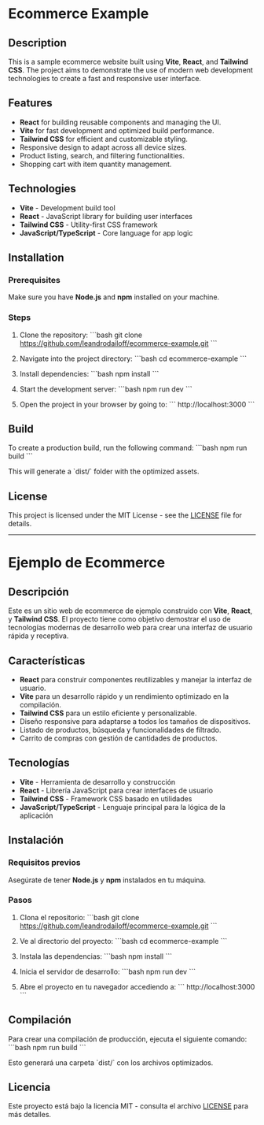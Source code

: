 
# Ecommerce Example

## Description

This is a sample ecommerce website built using **Vite**, **React**, and **Tailwind CSS**. The project aims to demonstrate the use of modern web development technologies to create a fast and responsive user interface.

## Features

- **React** for building reusable components and managing the UI.
- **Vite** for fast development and optimized build performance.
- **Tailwind CSS** for efficient and customizable styling.
- Responsive design to adapt across all device sizes.
- Product listing, search, and filtering functionalities.
- Shopping cart with item quantity management.

## Technologies

- **Vite** - Development build tool
- **React** - JavaScript library for building user interfaces
- **Tailwind CSS** - Utility-first CSS framework
- **JavaScript/TypeScript** - Core language for app logic

## Installation

### Prerequisites

Make sure you have **Node.js** and **npm** installed on your machine.

### Steps

1. Clone the repository:
   \`\`\`bash
   git clone https://github.com/leandrodailoff/ecommerce-example.git
   \`\`\`

2. Navigate into the project directory:
   \`\`\`bash
   cd ecommerce-example
   \`\`\`

3. Install dependencies:
   \`\`\`bash
   npm install
   \`\`\`

4. Start the development server:
   \`\`\`bash
   npm run dev
   \`\`\`

5. Open the project in your browser by going to:
   \`\`\`
   http://localhost:3000
   \`\`\`

## Build

To create a production build, run the following command:
\`\`\`bash
npm run build
\`\`\`

This will generate a \`dist/\` folder with the optimized assets.

## License

This project is licensed under the MIT License - see the [LICENSE](LICENSE) file for details.

---

# Ejemplo de Ecommerce

## Descripción

Este es un sitio web de ecommerce de ejemplo construido con **Vite**, **React**, y **Tailwind CSS**. El proyecto tiene como objetivo demostrar el uso de tecnologías modernas de desarrollo web para crear una interfaz de usuario rápida y receptiva.

## Características

- **React** para construir componentes reutilizables y manejar la interfaz de usuario.
- **Vite** para un desarrollo rápido y un rendimiento optimizado en la compilación.
- **Tailwind CSS** para un estilo eficiente y personalizable.
- Diseño responsive para adaptarse a todos los tamaños de dispositivos.
- Listado de productos, búsqueda y funcionalidades de filtrado.
- Carrito de compras con gestión de cantidades de productos.

## Tecnologías

- **Vite** - Herramienta de desarrollo y construcción
- **React** - Librería JavaScript para crear interfaces de usuario
- **Tailwind CSS** - Framework CSS basado en utilidades
- **JavaScript/TypeScript** - Lenguaje principal para la lógica de la aplicación

## Instalación

### Requisitos previos

Asegúrate de tener **Node.js** y **npm** instalados en tu máquina.

### Pasos

1. Clona el repositorio:
   \`\`\`bash
   git clone https://github.com/leandrodailoff/ecommerce-example.git
   \`\`\`

2. Ve al directorio del proyecto:
   \`\`\`bash
   cd ecommerce-example
   \`\`\`

3. Instala las dependencias:
   \`\`\`bash
   npm install
   \`\`\`

4. Inicia el servidor de desarrollo:
   \`\`\`bash
   npm run dev
   \`\`\`

5. Abre el proyecto en tu navegador accediendo a:
   \`\`\`
   http://localhost:3000
   \`\`\`

## Compilación

Para crear una compilación de producción, ejecuta el siguiente comando:
\`\`\`bash
npm run build
\`\`\`

Esto generará una carpeta \`dist/\` con los archivos optimizados.

## Licencia

Este proyecto está bajo la licencia MIT - consulta el archivo [LICENSE](LICENSE) para más detalles.
